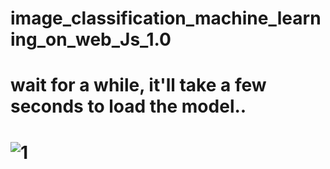 # image_classification_machine_learning_on_web_Js_1.0
# wait for a while, it'll take a few seconds to load the model..
#   ![1](https://user-images.githubusercontent.com/18087611/45470988-7b14e100-b751-11e8-83b9-8f2fe48ef3a4.JPG)

